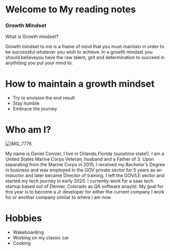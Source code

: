 # Welcome to My reading notes 

### Growth Mindset 



What is Growth mindset?

Growth mindset to me is a frame of mind that you must maintain in order to be successful whatever you wish to achieve. In a growth mindset you should believeyou have the raw talent, grit and determination to succeed in anythibng you put your mind to. 
# How to maintain a growth mindset


- Try to envision the end result 
- Stay humble 
- Embrace the journey

# Who am I?

![IMG_7776](https://user-images.githubusercontent.com/84033854/132449320-6ac746df-f180-4c15-9c4b-2d822938b111.JPG)

My name is Daniel Cornier, I live in Orlando,Florida (sunshine state!). I am a United States Marine Corps Veteran, husband and a Father of 3. Upon separating from the Marine Corps in 2015, I received my Bachelor's Degree in business and was employed in the GOV private sector for 5 years as an instuctor and later became Director of training. I left the GOV/LE sector and started my tech journey in early 2020. I currently work for a saas tech startup based out of Denver, Colorado as QA software anaylst. My goal for this year is to become a Jr developer for either the current company I work for or another company similar to where I am now.

# Hobbies 
- Wakeboarding 
- Working on my classic car 
- Cooking 

